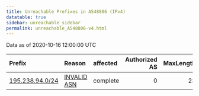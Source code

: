 ```yaml
---
title: Unreachable Prefixes in AS48806 (IPv4)
datatable: true
sidebar: unreachable_sidebar
permalink: unreachable_AS48806-v4.html
---
```


Data as of 2020-10-16 12:00:00 UTC


<div class="datatable-begin"></div>

| Prefix                                                   | Reason                                                                                                 | affected   |   Authorized AS |   MaxLength | Anchor                                         |   unreachable /24s |
|:---------------------------------------------------------|:-------------------------------------------------------------------------------------------------------|:-----------|----------------:|------------:|:-----------------------------------------------|-------------------:|
| [195.238.94.0/24](https://stat.ripe.net/195.238.94.0/24) | [INVALID ASN](https://rpki-validator.ripe.net/announcement-preview?asn=AS48806&prefix=195.238.94.0/24) | complete   |               0 |          23 | [RIPE](unreachable_RIPE_NCC_RPKI_Root-v4.html) |                  1 |

<div class="datatable-end"></div>